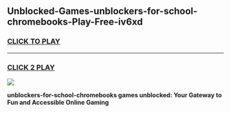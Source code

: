 
## Unblocked-Games-unblockers-for-school-chromebooks-Play-Free-iv6xd
<h3>
<a href="https://premium76.site?title=unblockers-for-school-chromebooks&ref=23A">CLICK TO PLAY</a></h3>
<hr>

<h3>
<a href="https://premium76.site?title=unblockers-for-school-chromebooks&ref=23A">CLICK 2 PLAY</a>
  
</h3>

<a href="https://premium76.site?title=unblockers-for-school-chromebooks&ref=23A"><img src="https://clearcache.store/games.png"></a>


**unblockers-for-school-chromebooks games unblocked: Your Gateway to Fun and Accessible Online Gaming**
